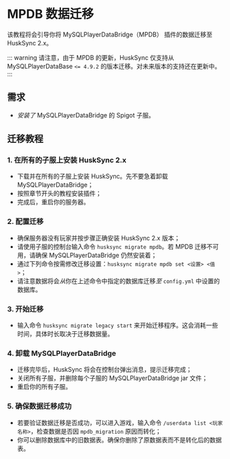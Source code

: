 # MPDB 数据迁移
该教程将会引导你将 MySQLPlayerDataBridge（MPDB） 插件的数据迁移至 HuskSync 2.x。

::: warning
请注意，由于 MPDB 的更新，HuskSync 仅支持从 MySQLPlayerDataBase `<= 4.9.2` 的版本迁移。对未来版本的支持还在更新中。
:::

## 需求

* *安装了* MySQLPlayerDataBridge 的 Spigot 子服。

## 迁移教程

### 1. 在所有的子服上安装 HuskSync 2.x

* 下载并在所有的子服上安装 HuskSync。先不要急着卸载 MySQLPlayerDataBridge；
* 按照章节开头的教程安装插件；
* 完成后，重启你的服务器。

### 2. 配置迁移

* 确保服务器没有玩家并按步骤正确安装 HuskSync 2.x 版本；
* 请使用子服的控制台输入命令 `husksync migrate mpdb`。若 MPDB 迁移不可用，请确保 MySQLPlayerDataBridge 仍然安装着；
* 通过下列命令按需修改迁移设置：`husksync migrate mpdb set <设置> <值>`；
* 请注意数据将会*从*你在上述命令中指定的数据库迁移*至* `config.yml` 中设置的数据库。

### 3. 开始迁移

* 输入命令 `husksync migrate legacy start` 来开始迁移程序。这会消耗一些时间，具体时长取决于迁移数据量。

### 4. 卸载 MySQLPlayerDataBridge

* 迁移完毕后，HuskSync 将会在控制台弹出消息，提示迁移完成；
* 关闭所有子服，并删除每个子服的 MySQLPlayerDataBridge jar 文件；
* 重启你的所有子服。

### 5. 确保数据迁移成功

* 若要验证数据迁移是否成功，可以进入游戏，输入命令 `/userdata list <玩家名称>`，检查数据是否因 `mpdb_migration` 原因而转化；
* 你可以删除数据库中的旧数据表。确保你删除了原数据表而不是转化后的数据表。
